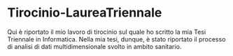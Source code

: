 # Tirocinio-LaureaTriennale
Qui è riportato il mio lavoro di tirocinio sul quale ho scritto la mia Tesi Triennale in Informatica. Nella mia tesi, dunque, è stato riportato il processo di analisi di dati multidimensionale svolto in ambito sanitario. 
